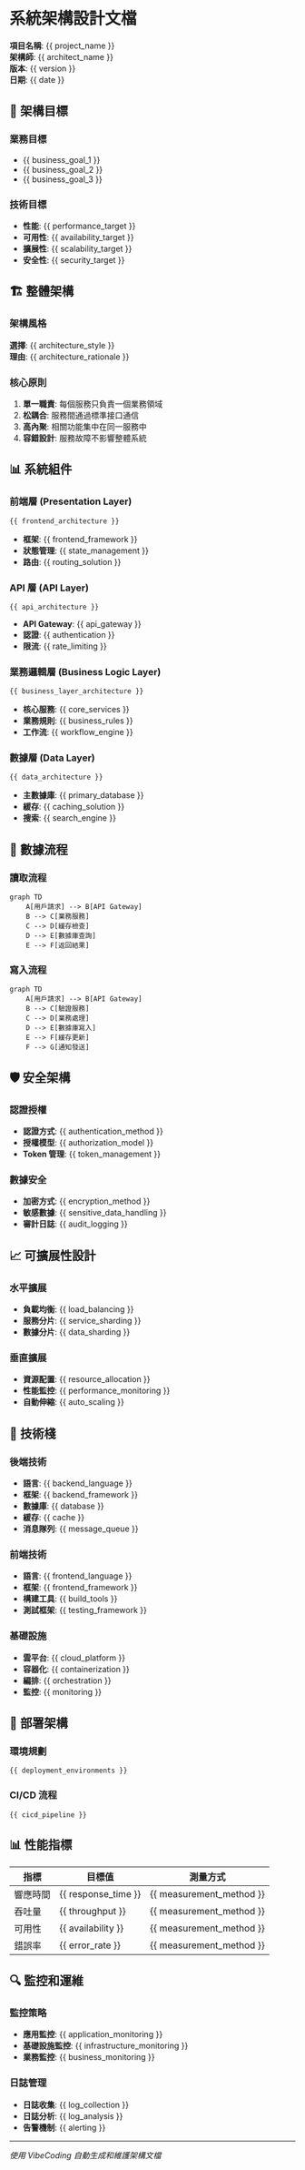 # 系統架構設計文檔

**項目名稱**: {{ project_name }}  
**架構師**: {{ architect_name }}  
**版本**: {{ version }}  
**日期**: {{ date }}

## 🎯 架構目標

### 業務目標
- {{ business_goal_1 }}
- {{ business_goal_2 }}
- {{ business_goal_3 }}

### 技術目標
- **性能**: {{ performance_target }}
- **可用性**: {{ availability_target }}
- **擴展性**: {{ scalability_target }}
- **安全性**: {{ security_target }}

## 🏗️ 整體架構

### 架構風格
**選擇**: {{ architecture_style }}  
**理由**: {{ architecture_rationale }}

### 核心原則
1. **單一職責**: 每個服務只負責一個業務領域
2. **松耦合**: 服務間通過標準接口通信
3. **高內聚**: 相關功能集中在同一服務中
4. **容錯設計**: 服務故障不影響整體系統

## 📊 系統組件

### 前端層 (Presentation Layer)
```
{{ frontend_architecture }}
```
- **框架**: {{ frontend_framework }}
- **狀態管理**: {{ state_management }}
- **路由**: {{ routing_solution }}

### API 層 (API Layer)
```
{{ api_architecture }}
```
- **API Gateway**: {{ api_gateway }}
- **認證**: {{ authentication }}
- **限流**: {{ rate_limiting }}

### 業務邏輯層 (Business Logic Layer)
```
{{ business_layer_architecture }}
```
- **核心服務**: {{ core_services }}
- **業務規則**: {{ business_rules }}
- **工作流**: {{ workflow_engine }}

### 數據層 (Data Layer)
```
{{ data_architecture }}
```
- **主數據庫**: {{ primary_database }}
- **緩存**: {{ caching_solution }}
- **搜索**: {{ search_engine }}

## 🔄 數據流程

### 讀取流程
```mermaid
graph TD
    A[用戶請求] --> B[API Gateway]
    B --> C[業務服務]
    C --> D[緩存檢查]
    D --> E[數據庫查詢]
    E --> F[返回結果]
```

### 寫入流程
```mermaid
graph TD
    A[用戶請求] --> B[API Gateway]
    B --> C[驗證服務]
    C --> D[業務處理]
    D --> E[數據庫寫入]
    E --> F[緩存更新]
    F --> G[通知發送]
```

## 🛡️ 安全架構

### 認證授權
- **認證方式**: {{ authentication_method }}
- **授權模型**: {{ authorization_model }}
- **Token 管理**: {{ token_management }}

### 數據安全
- **加密方式**: {{ encryption_method }}
- **敏感數據**: {{ sensitive_data_handling }}
- **審計日誌**: {{ audit_logging }}

## 📈 可擴展性設計

### 水平擴展
- **負載均衡**: {{ load_balancing }}
- **服務分片**: {{ service_sharding }}
- **數據分片**: {{ data_sharding }}

### 垂直擴展
- **資源配置**: {{ resource_allocation }}
- **性能監控**: {{ performance_monitoring }}
- **自動伸縮**: {{ auto_scaling }}

## 🔧 技術棧

### 後端技術
- **語言**: {{ backend_language }}
- **框架**: {{ backend_framework }}
- **數據庫**: {{ database }}
- **緩存**: {{ cache }}
- **消息隊列**: {{ message_queue }}

### 前端技術
- **語言**: {{ frontend_language }}
- **框架**: {{ frontend_framework }}
- **構建工具**: {{ build_tools }}
- **測試框架**: {{ testing_framework }}

### 基礎設施
- **雲平台**: {{ cloud_platform }}
- **容器化**: {{ containerization }}
- **編排**: {{ orchestration }}
- **監控**: {{ monitoring }}

## 🚀 部署架構

### 環境規劃
```
{{ deployment_environments }}
```

### CI/CD 流程
```
{{ cicd_pipeline }}
```

## 📊 性能指標

| 指標 | 目標值 | 測量方式 |
|------|--------|----------|
| 響應時間 | {{ response_time }} | {{ measurement_method }} |
| 吞吐量 | {{ throughput }} | {{ measurement_method }} |
| 可用性 | {{ availability }} | {{ measurement_method }} |
| 錯誤率 | {{ error_rate }} | {{ measurement_method }} |

## 🔍 監控和運維

### 監控策略
- **應用監控**: {{ application_monitoring }}
- **基礎設施監控**: {{ infrastructure_monitoring }}
- **業務監控**: {{ business_monitoring }}

### 日誌管理
- **日誌收集**: {{ log_collection }}
- **日誌分析**: {{ log_analysis }}
- **告警機制**: {{ alerting }}

---
*使用 VibeCoding 自動生成和維護架構文檔* 